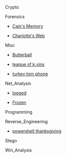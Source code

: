 Crypto

Forensics

- [Cain's Memory](https://gitlab.com/aptgetKubert/holiday_5ctf/-/wikis/forensics-cainsmemory)

- [Charlotte's Web](https://gitlab.com/aptgetKubert/holiday_5ctf/-/wikis/forensics-charlottesweb)

Misc

- [Butterball](https://gitlab.com/aptgetKubert/holiday_5ctf/-/wikis/OSINT-ButterBall)

- [league of k.vins](https://gitlab.com/aptgetKubert/holiday_5ctf/-/wikis/OSINT-kvins)

- [turkey tom phone](https://gitlab.com/aptgetKubert/holiday_5ctf/-/wikis/OSINT-turkeytom)

Net_Analysis

- [logged](https://gitlab.com/aptgetKubert/holiday_5ctf/-/wikis/net_analysis-logged)

- [Frozen](https://gitlab.com/aptgetKubert/holiday_5ctf/-/wikis/net_analysis-frozen)

Programming

Reverse_Engineering

- [powershell thanksgiving](https://gitlab.com/aptgetKubert/holiday_5ctf/-/wikis/rev_eng_powershell_thanksgiving)

Stego

Win_Analysis

